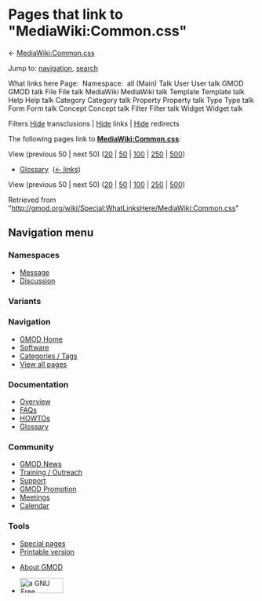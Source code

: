 <div id="mw-page-base" class="noprint">

</div>

<div id="mw-head-base" class="noprint">

</div>

<div id="content" class="mw-body" role="main">

<span id="top"></span>

<div id="mw-js-message" style="display:none;">

</div>



# <span dir="auto">Pages that link to "MediaWiki:Common.css"</span>

<div id="bodyContent">

<div id="contentSub">

←
[MediaWiki:Common.css](/wiki/MediaWiki:Common.css "MediaWiki:Common.css")

</div>

<div id="jump-to-nav" class="mw-jump">

Jump to: [navigation](#mw-navigation), [search](#p-search)

</div>

<div id="mw-content-text">

What links here Page:  Namespace:  all (Main) Talk User User talk GMOD
GMOD talk File File talk MediaWiki MediaWiki talk Template Template talk
Help Help talk Category Category talk Property Property talk Type Type
talk Form Form talk Concept Concept talk Filter Filter talk Widget
Widget talk

Filters
[Hide](/mediawiki/index.php?title=Special:WhatLinksHere/MediaWiki:Common.css&hidetrans=1 "Special:WhatLinksHere/MediaWiki:Common.css")
transclusions \|
[Hide](/mediawiki/index.php?title=Special:WhatLinksHere/MediaWiki:Common.css&hidelinks=1 "Special:WhatLinksHere/MediaWiki:Common.css")
links \|
[Hide](/mediawiki/index.php?title=Special:WhatLinksHere/MediaWiki:Common.css&hideredirs=1 "Special:WhatLinksHere/MediaWiki:Common.css")
redirects

The following pages link to
**[MediaWiki:Common.css](/wiki/MediaWiki:Common.css "MediaWiki:Common.css")**:

View (previous 50 \| next 50)
([20](/mediawiki/index.php?title=Special:WhatLinksHere/MediaWiki:Common.css&limit=20 "Special:WhatLinksHere/MediaWiki:Common.css")
\|
[50](/mediawiki/index.php?title=Special:WhatLinksHere/MediaWiki:Common.css&limit=50 "Special:WhatLinksHere/MediaWiki:Common.css")
\|
[100](/mediawiki/index.php?title=Special:WhatLinksHere/MediaWiki:Common.css&limit=100 "Special:WhatLinksHere/MediaWiki:Common.css")
\|
[250](/mediawiki/index.php?title=Special:WhatLinksHere/MediaWiki:Common.css&limit=250 "Special:WhatLinksHere/MediaWiki:Common.css")
\|
[500](/mediawiki/index.php?title=Special:WhatLinksHere/MediaWiki:Common.css&limit=500 "Special:WhatLinksHere/MediaWiki:Common.css"))

- [Glossary](/wiki/Glossary "Glossary") ‎
  <span class="mw-whatlinkshere-tools">([←
  links](/mediawiki/index.php?title=Special:WhatLinksHere&target=Glossary "Special:WhatLinksHere"))</span>

View (previous 50 \| next 50)
([20](/mediawiki/index.php?title=Special:WhatLinksHere/MediaWiki:Common.css&limit=20 "Special:WhatLinksHere/MediaWiki:Common.css")
\|
[50](/mediawiki/index.php?title=Special:WhatLinksHere/MediaWiki:Common.css&limit=50 "Special:WhatLinksHere/MediaWiki:Common.css")
\|
[100](/mediawiki/index.php?title=Special:WhatLinksHere/MediaWiki:Common.css&limit=100 "Special:WhatLinksHere/MediaWiki:Common.css")
\|
[250](/mediawiki/index.php?title=Special:WhatLinksHere/MediaWiki:Common.css&limit=250 "Special:WhatLinksHere/MediaWiki:Common.css")
\|
[500](/mediawiki/index.php?title=Special:WhatLinksHere/MediaWiki:Common.css&limit=500 "Special:WhatLinksHere/MediaWiki:Common.css"))

</div>

<div class="printfooter">

Retrieved from
"<http://gmod.org/wiki/Special:WhatLinksHere/MediaWiki:Common.css>"

</div>

<div id="catlinks" class="catlinks catlinks-allhidden">

</div>

<div class="visualClear">

</div>

</div>

</div>

<div id="mw-navigation">

## Navigation menu

<div id="mw-head">



<div id="left-navigation">

<div id="p-namespaces" class="vectorTabs" role="navigation"
aria-labelledby="p-namespaces-label">

### Namespaces

- <span id="ca-nstab-mediawiki"><a href="/wiki/MediaWiki:Common.css" accesskey="c"
  title="View the system message [c]">Message</a></span>
- <span id="ca-talk"><a
  href="/mediawiki/index.php?title=MediaWiki_talk:Common.css&amp;action=edit&amp;redlink=1"
  accesskey="t"
  title="Discussion about the content page [t]">Discussion</a></span>

</div>

<div id="p-variants" class="vectorMenu emptyPortlet" role="navigation"
aria-labelledby="p-variants-label">

### 

### Variants[](#)

<div class="menu">

</div>

</div>

</div>

<div id="right-navigation">





</div>



</div>

</div>

</div>

<div id="mw-panel">

<div id="p-logo" role="banner">

<a href="/wiki/Main_Page"
style="background-image: url(http://gmod.org/images/GMOD-cogs.png);"
title="Visit the main page"></a>

</div>

<div id="p-Navigation" class="portal" role="navigation"
aria-labelledby="p-Navigation-label">

### Navigation

<div class="body">

- <span id="n-GMOD-Home">[GMOD Home](/wiki/Main_Page)</span>
- <span id="n-Software">[Software](/wiki/GMOD_Components)</span>
- <span id="n-Categories-.2F-Tags">[Categories /
  Tags](/wiki/Categories)</span>
- <span id="n-View-all-pages">[View all
  pages](/wiki/Special:AllPages)</span>

</div>

</div>

<div id="p-Documentation" class="portal" role="navigation"
aria-labelledby="p-Documentation-label">

### Documentation

<div class="body">

- <span id="n-Overview">[Overview](/wiki/Overview)</span>
- <span id="n-FAQs">[FAQs](/wiki/Category:FAQ)</span>
- <span id="n-HOWTOs">[HOWTOs](/wiki/Category:HOWTO)</span>
- <span id="n-Glossary">[Glossary](/wiki/Glossary)</span>

</div>

</div>

<div id="p-Community" class="portal" role="navigation"
aria-labelledby="p-Community-label">

### Community

<div class="body">

- <span id="n-GMOD-News">[GMOD News](/wiki/GMOD_News)</span>
- <span id="n-Training-.2F-Outreach">[Training /
  Outreach](/wiki/Training_and_Outreach)</span>
- <span id="n-Support">[Support](/wiki/Support)</span>
- <span id="n-GMOD-Promotion">[GMOD
  Promotion](/wiki/GMOD_Promotion)</span>
- <span id="n-Meetings">[Meetings](/wiki/Meetings)</span>
- <span id="n-Calendar">[Calendar](/wiki/Calendar)</span>

</div>

</div>

<div id="p-tb" class="portal" role="navigation"
aria-labelledby="p-tb-label">

### Tools

<div class="body">

- <span id="t-specialpages"><a href="/wiki/Special:SpecialPages" accesskey="q"
  title="A list of all special pages [q]">Special pages</a></span>
- <span id="t-print"><a
  href="/mediawiki/index.php?title=Special:WhatLinksHere/MediaWiki:Common.css&amp;printable=yes"
  rel="alternate" accesskey="p"
  title="Printable version of this page [p]">Printable version</a></span>

</div>

</div>

</div>

</div>

<div id="footer" role="contentinfo">

- <span id="footer-places-about">[About
  GMOD](/wiki/GMOD:About "GMOD:About")</span>

<!-- -->

- <span id="footer-copyrightico">[<img src="http://www.gnu.org/graphics/gfdl-logo-small.png" width="88"
  height="31" alt="a GNU Free Documentation License" />](http://www.gnu.org/licenses/fdl-1.3.html)</span>




</div>
